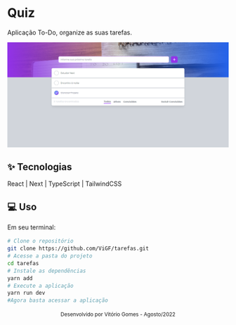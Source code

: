 # Quiz
Aplicação To-Do, organize as suas tarefas.

![cover](public/home.png)

## ✨ Tecnologias
React | Next | TypeScript | TailwindCSS

## 💻 Uso
Em seu terminal:
```bash
# Clone o repositório
git clone https://github.com/ViGF/tarefas.git
# Acesse a pasta do projeto
cd tarefas
# Instale as dependências
yarn add
# Execute a aplicação
yarn run dev
#Agora basta acessar a aplicação
```

<div align="center">
  <small>Desenvolvido por Vitório Gomes - Agosto/2022</small>  
</div>
